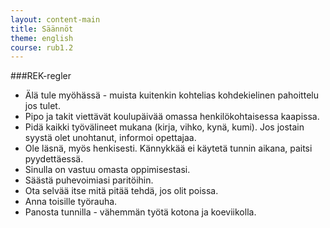 ```yaml
---
layout: content-main
title: Säännöt
theme: english
course: rub1.2
---
```

###REK-regler

* Älä tule myöhässä - muista kuitenkin kohtelias kohdekielinen pahoittelu jos tulet.
* Pipo ja takit viettävät koulupäivää omassa henkilökohtaisessa kaapissa.
* Pidä kaikki työvälineet mukana (kirja, vihko, kynä, kumi). Jos jostain syystä olet unohtanut, informoi opettajaa.
* Ole läsnä, myös henkisesti. Kännykkää ei käytetä tunnin aikana, paitsi pyydettäessä.
* Sinulla on vastuu omasta oppimisestasi.
* Säästä puhevoimiasi paritöihin.
* Ota selvää itse mitä pitää tehdä, jos olit poissa.
* Anna toisille työrauha.
* Panosta tunnilla - vähemmän työtä kotona ja koeviikolla.